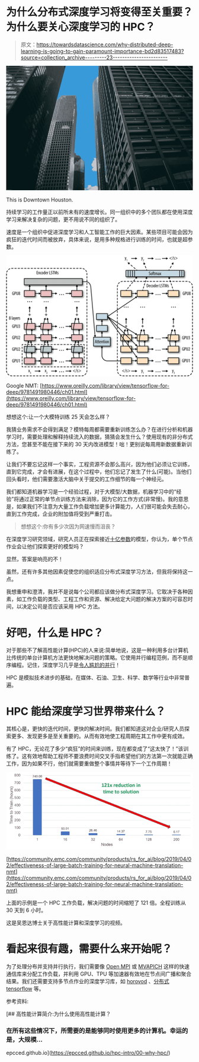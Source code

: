 # 为什么分布式深度学习将变得至关重要？为什么要关心深度学习的 HPC？

> 原文：<https://towardsdatascience.com/why-distributed-deep-learning-is-going-to-gain-paramount-importance-bd2d83517483?source=collection_archive---------23----------------------->

![](img/bc1adb199cb2ec75d15da4825f3a6616.png)

This is Downtown Houston.

持续学习的工作量正以前所未有的速度增长。同一组织中的多个团队都在使用深度学习来解决复杂的问题，更不用说不同的组织了。

速度是一个组织中促进深度学习和人工智能工作的巨大因素。某些项目可能会因为疯狂的迭代时间而被放弃，具体来说，是用多种规格进行训练的时间，也就是超参数。

![](img/230ad19d62079cecf34d52e3256ea4ff.png)

Google NMT: [https://www.oreilly.com/library/view/tensorflow-for-deep/9781491980446/ch01.html](https://www.oreilly.com/library/view/tensorflow-for-deep/9781491980446/ch01.html)

想想这个:让一个大模特训练 25 天会怎么样？

我猜业务需求不会得到满足？模特每周都需要重新训练怎么办？在进行分析和机器学习时，需要处理和解释持续流入的数据，猜猜会发生什么？使用现有的非分布式方法，您甚至不能在接下来的 30 天内改进模型！咄！更别说每周用新数据重新训练了。

让我们不要忘记这样一个事实，工程资源不会那么高兴，因为他们必须让它训练，直到它完成，才会有进展，在这个过程中，他们忘记了发生了什么(可能)。当他们回头看时，他们需要激活大脑中关于提交的工作细节的每一个神经元。

我们都知道机器学习是一个经验过程，对于大模型/大数据，机器学习中的“经验”将通过正常的单节点训练方法来消除，因为它的工作方式(非常慢)。我的意思是，如果我们不注意为大量工作负载增加更多计算能力，人们很可能会失去耐心，直到工作完成，企业的附加值将受到严重打击。

> 想想这个:你有多少次因为网速慢而沮丧？

在深度学习研究领域，研究人员正在探索接近[十亿参数](https://arxiv.org/pdf/1701.06538.pdf)的模型，你认为，单个节点作业会让他们探索更好的模型吗？

显然，答案是响亮的不！

虽然，还有许多其他因素促使您的组织适应分布式深度学习方法，但我将保持这一点。

我想重申和澄清，我并不是说每个公司都应该做分布式深度学习。它取决于各种因素，如工作负载的类型、工程工作和资源、解决给定大问题的解决方案的可容忍时间，以决定公司是否应该采用 HPC 方法。

# 好吧，什么是 HPC？

对于那些不了解高性能计算(HPC)的人来说:简单地说，这是一种利用多台计算机比传统的单台计算机方法更快地解决问题的策略。它使用并行编程范例，而不是顺序编程。记住，深度学习几乎是[令人尴尬的并行](https://web.stanford.edu/~rezab/classes/cme323/S16/projects_reports/hedge_usmani.pdf)！

HPC 是模拟技术进步的基础，在媒体、石油、卫生、科学、数学等行业中非常普遍。

# HPC 能给深度学习世界带来什么？

其核心是，更快的迭代时间，更快的解决时间。我们都知道这对企业/研究人员探索更多、发现更多是至关重要的。从而有效地使工程周期在其工作中更有成效。

有了 HPC，无论花了多少“疯狂”的时间来训练，现在都变成了“这太快了！”该训练了。这有效地帮助工程师不要浪费时间交叉手指希望他们的方法第一次就能正确工作，因为如果不行，他们就需要重做整个事情并等待下一个工作周期！

![](img/0e0e94b7c37d4ff58a886dcffe702dab.png)

[https://community.emc.com/community/products/rs_for_ai/blog/2019/04/02/effectiveness-of-large-batch-training-for-neural-machine-translation-nmt](https://community.emc.com/community/products/rs_for_ai/blog/2019/04/02/effectiveness-of-large-batch-training-for-neural-machine-translation-nmt)

上面的示例是一个 HPC 工作负载，解决问题的时间缩短了 121 倍。全程训练从 30 天到 6 小时。

这是吴恩达博士关于高性能计算和深度学习的视频。

# **看起来很有趣，需要什么来开始呢？**

为了处理分布并支持并行执行，我们需要像 [Open MPI](https://www.open-mpi.org/) 或 [MVAPICH](http://mvapich.cse.ohio-state.edu/) 这样的快速通信库来分配工作负载，并利用 GPU、TPU 等加速器有效地在节点间广播和聚合结果。我们还需要支持多节点作业的深度学习库，如 [horovod](https://eng.uber.com/horovod/) 、[分布式 tensorflow](https://www.tensorflow.org/guide/distribute_strategy) 等。

参考资料:

 [## 高性能计算简介:为什么使用高性能计算？

### 在所有这些情况下，所需要的是能够同时使用更多的计算机。幸运的是，大规模…

epcced.github.io](https://epcced.github.io/hpc-intro/00-why-hpc/)